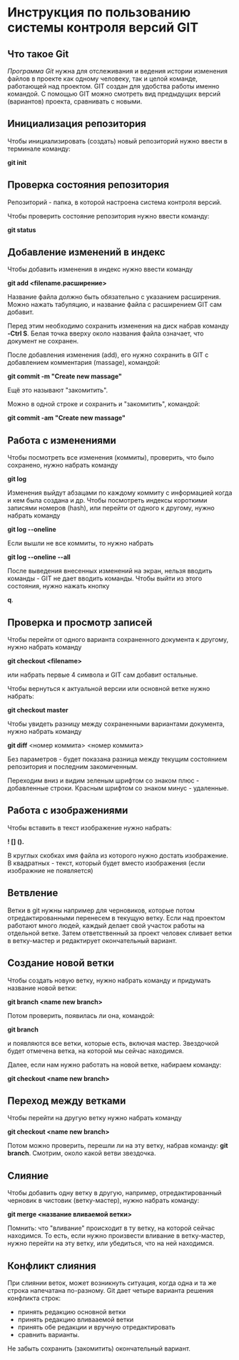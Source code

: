 # **Инструкция по пользованию системы контроля версий GIT**

## Что такое Git

*Программа Git* нужна для отслеживания и ведения истории изменения файлов в проекте как одному человеку, так и целой команде, работающей над проектом. GIT создан для удобства работы именно командой.  С помощью GIT можно смотреть вид предыдущих версий (вариантов) проекта, сравнивать с новыми. 

## Инициализация репозитория

Чтобы инициализировать (создать) новый репозиторий нужно ввести в терминале команду:

**git init**

## Проверка состояния репозитория

Репозиторий - папка, в которой настроена система контроля версий. 

Чтобы проверить состояние репозитория нужно ввести команду:

**git status**

## Добавление изменений в индекс

Чтобы добавить изменения в индекс нужно ввести команду

**git add \<filename.расширение>**

Название файла должно быть обязательно с указанием расширения. Можно нажать табуляцию, и название файла с расширением GIT сам добавит.

Перед этим необходимо сохранить изменения на диск набрав команду **-Ctrl S**. 
Белая точка вверху около названия файла означает, что документ не сохранен. 


После добавления изменения (add), его нужно сохранить в GIT с добавлением комментария (massage), командой:

**git commit -m "Create new massage"** 

Ещё это называют "закомитить".

Можно в одной строке и сохранить и "закомитить", командой:

**git commit -am "Create new massage"**

## Работа с изменениями
Чтобы посмотреть все изменения (коммиты), проверить, что было сохранено, нужно набрать команду

**git log**

Изменения выйдут абзацами по каждому коммиту с информацией когда и кем была создана и др. Чтобы посмотреть индексы короткими записями номеров (hash), или перейти от одного к другому, нужно набрать команду

**git log --oneline**

Ecли вышли не все коммиты, то нужно набрать 

**git log --oneline --all**

После выведения внесенных изменений на экран, нельзя вводить команды - GIT не дает вводить команды. Чтобы выйти из этого состояния, нужно нажать кнопку 

**q**.


## Проверка и просмотр записей
Чтобы перейти от одного варианта сохраненного документа к другому, нужно набрать команду

**git checkout \<filename>**

или набрать первые 4 символа и GIT сам добавит остальные.

Чтобы вернуться к актуальной версии или основной ветке нужно набрать:

**git checkout master**

Чтобы увидеть разницу между сохраненными вариантами документа, нужно набрать команду

**git diff** <номер коммита> <номер коммита>

Без параметров - будет показана разница между текущим состоянием репозитория и последним закомиченным. 

Переходим вниз и видим зеленым шрифтом со знаком плюс - добавленные строки. Красным шрифтом со знаком минус - удаленные. 

## Работа с изображениями

Чтобы вставить в текст изображение нужно набрать:  

 **! [] ().**

В круглых скобках имя файла из которого нужно достать изображение. В квадратных - текст, который будет вместо изображения (если изображние не появляется)

## Ветвление

Ветки в git нужны например для черновиков, которые потом отредактированными перенесем в текущую ветку. Если над проектом работают много людей, каждый делает свой участок работы на отдельной ветке. Затем ответственный за проект человек сливает ветки в ветку-мастер и редактирует окончательный вариант.   


## Создание новой ветки
Чтобы создать новую ветку, нужно набрать команду и придумать название новой ветки:

**git branch \<name new branch>**

Потом проверить, появилась ли она, командой:

**git branch**

и появляются все ветки, которые есть, включая мастер. Звездочкой будет отмечена ветка, на которой мы сейчас находимся.

Далее, если нам нужно работать на новой ветке, набираем команду:

**git checkout \<name new branch>**


## Переход между ветками

Чтобы перейти на другую ветку нужно набрать команду 

**git checkout \<name new branch>**

Потом можно проверить, перешли ли на эту ветку, набрав команду: **git branch**. Смотрим, около какой ветви звездочка.

## Слияние

Чтобы добавить одну ветку в другую, например, отредактированный черновик в чистовик (ветку-мастер), нужно набрать команду:

**git merge <название вливаемой ветки>**

Помнить: что "вливание" происходит в ту ветку, на которой сейчас находимся. То есть, если нужно произвести вливание в ветку-мастер, нужно перейти на эту ветку, или убедиться, что на ней находимся. 

## Конфликт слияния

При слиянии веток, может возникнуть ситуация, когда одна и та же строка напечатана по-разному. Git дает четыре варианта решения конфликта строк:
- принять редакцию основной ветки
- принять редакцию вливааемой ветки
- принять обе редакции и вручную отредактировать
- сравнить варианты. 

Не забыть сохранить (закомитить) окончательный вариант.  


